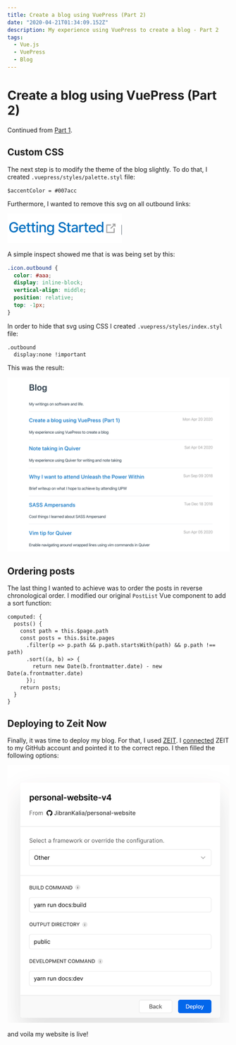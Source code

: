 ```yaml
---
title: Create a blog using VuePress (Part 2)
date: "2020-04-21T01:34:09.152Z"
description: My experience using VuePress to create a blog - Part 2
tags:
  - Vue.js
  - VuePress
  - Blog
---
```


# Create a blog using VuePress (Part 2)

Continued from [Part 1](../create-a-blog-using-vuepress-part-1).

## Custom CSS

The next step is to modify the theme of the blog slightly. To do that, I created `.vuepress/styles/palette.styl` file:

```styl
$accentColor = #007acc
```

Furthermore, I wanted to remove this svg on all outbound links:

![Outbound_link.png](./resources/outbound_link.png)

A simple inspect showed me that is was being set by this:

```css
.icon.outbound {
  color: #aaa;
  display: inline-block;
  vertical-align: middle;
  position: relative;
  top: -1px;
}
```

In order to hide that svg using CSS I created `.vuepress/styles/index.styl` file:

```styl
.outbound
  display:none !important
```

This was the result:

![css_changes.png](./resources/AB253A5C5ECA4F5F634C3A1589BE15A0.png)

## Ordering posts

The last thing I wanted to achieve was to order the posts in reverse chronological order. I modified our original `PostList` Vue component to add a sort function:

```js{6-8}
computed: {
  posts() {
    const path = this.$page.path
    const posts = this.$site.pages
      .filter(p => p.path && p.path.startsWith(path) && p.path !== path)
      .sort((a, b) => {
        return new Date(b.frontmatter.date) - new Date(a.frontmatter.date)
      });
    return posts;
  }
}
```

## Deploying to Zeit Now

Finally, it was time to deploy my blog. For that, I used [ZEIT](https://zeit.co/). I [connected](https://zeit.co/import/git?tab=github) ZEIT to my GitHub account and pointed it to the correct repo. I then filled the following options:

![zeit_now.png](./resources/3D8EA958B09B68EF30E993B780A4EE31.png)

and voila my website is live!

